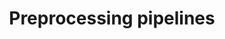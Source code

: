 ---
layout: default
title: Preprocessing pipelines
parent: Data pipeline
has_children: true
nav_order: 4
---